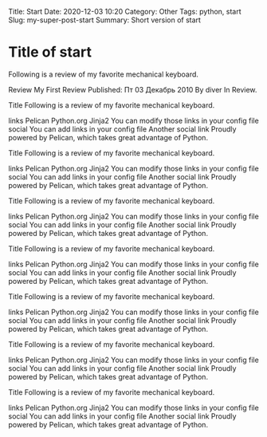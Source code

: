 Title: Start
Date: 2020-12-03 10:20
Category: Other
Tags: python, start
Slug: my-super-post-start
Summary: Short version of start



# Title of start

Following is a review of my favorite mechanical keyboard.






Review
My First Review
Published: Пт 03 Декабрь 2010
By diver
In Review.

Title
Following is a review of my favorite mechanical keyboard.

links
Pelican
Python.org
Jinja2
You can modify those links in your config file
social
You can add links in your config file
Another social link
Proudly powered by Pelican, which takes great advantage of Python.




Title
Following is a review of my favorite mechanical keyboard.

links
Pelican
Python.org
Jinja2
You can modify those links in your config file
social
You can add links in your config file
Another social link
Proudly powered by Pelican, which takes great advantage of Python.


Title
Following is a review of my favorite mechanical keyboard.

links
Pelican
Python.org
Jinja2
You can modify those links in your config file
social
You can add links in your config file
Another social link
Proudly powered by Pelican, which takes great advantage of Python.


Title
Following is a review of my favorite mechanical keyboard.

links
Pelican
Python.org
Jinja2
You can modify those links in your config file
social
You can add links in your config file
Another social link
Proudly powered by Pelican, which takes great advantage of Python.


Title
Following is a review of my favorite mechanical keyboard.

links
Pelican
Python.org
Jinja2
You can modify those links in your config file
social
You can add links in your config file
Another social link
Proudly powered by Pelican, which takes great advantage of Python.


Title
Following is a review of my favorite mechanical keyboard.

links
Pelican
Python.org
Jinja2
You can modify those links in your config file
social
You can add links in your config file
Another social link
Proudly powered by Pelican, which takes great advantage of Python.


Title
Following is a review of my favorite mechanical keyboard.

links
Pelican
Python.org
Jinja2
You can modify those links in your config file
social
You can add links in your config file
Another social link
Proudly powered by Pelican, which takes great advantage of Python.